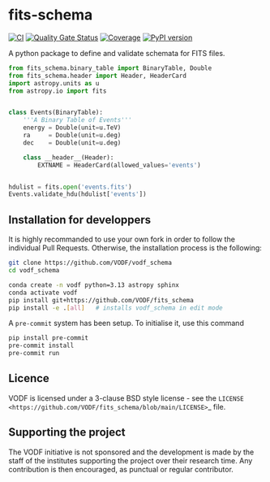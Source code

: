 # fits-schema
[![CI](https://github.com/VODF/fits_schema/actions/workflows/ci.yml/badge.svg)](https://github.com/VODF/fits_schema/actions/workflows/ci.yml)
[![Quality Gate Status](https://sonar-cta-dpps.zeuthen.desy.de/api/project_badges/measure?project=VODF_fits_schema_AZSNmvSdAfB1AuE28SGr&metric=alert_status&token=sqb_fa08e2cf40384be0a05c433de526b8d744e2ae30)](https://sonar-cta-dpps.zeuthen.desy.de/dashboard?id=VODF_fits_schema_AZSNmvSdAfB1AuE28SGr)
[![Coverage](https://sonar-cta-dpps.zeuthen.desy.de/api/project_badges/measure?project=VODF_fits_schema_AZSNmvSdAfB1AuE28SGr&metric=coverage&token=sqb_fa08e2cf40384be0a05c433de526b8d744e2ae30)](https://sonar-cta-dpps.zeuthen.desy.de/dashboard?id=VODF_fits_schema_AZSNmvSdAfB1AuE28SGr)
[![PyPI version](https://badge.fury.io/py/fits-schema.svg)](https://badge.fury.io/py/fits-schema)



A python package to define and validate schemata for FITS files.


```python
from fits_schema.binary_table import BinaryTable, Double
from fits_schema.header import Header, HeaderCard
import astropy.units as u
from astropy.io import fits


class Events(BinaryTable):
    '''A Binary Table of Events'''
    energy = Double(unit=u.TeV)
    ra     = Double(unit=u.deg)
    dec    = Double(unit=u.deg)

    class __header__(Header):
        EXTNAME = HeaderCard(allowed_values='events')


hdulist = fits.open('events.fits')
Events.validate_hdu(hdulist['events'])
```
## Installation for developpers
It is highly recommanded to use your own fork in order to follow the individual Pull Requests. Otherwise, the installation process is the following:

```bash
git clone https://github.com/VODF/vodf_schema
cd vodf_schema

conda create -n vodf python=3.13 astropy sphinx 
conda activate vodf
pip install git+https://github.com/VODF/fits_schema
pip install -e .[all]   # installs vodf_schema in edit mode
```

A `pre-commit` system has been setup. To initialise it, use this command
```bash
pip install pre-commit
pre-commit install
pre-commit run
```

## Licence
VODF is licensed under a 3-clause BSD style license - see the `LICENSE <https://github.com/VODF/fits_schema/blob/main/LICENSE>`_  file.

## Supporting the project
The VODF initiative is not sponsored and the development is made by the staff of the institutes supporting the project over their research time. Any contribution is then encouraged, as punctual or regular contributor.
